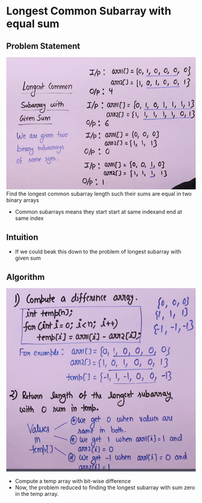 # Longest Common Subarray with equal sum 

## Problem Statement 
![](Assets/2023-03-21-15-27-30.png)
Find the longest common subarray length such their sums are equal in two binary arrays
 - Common subarrays means they start start at same indexand end at same index
  
## Intuition 
- If we could beak this down to the problem of longest subarray with given sum 

## Algorithm
![](Assets/2023-03-21-15-30-36.png)
- Compute a temp array with bit-wise difference 
- Now, the problem reduced to finding the longest subarray with sum zero in the temp array.